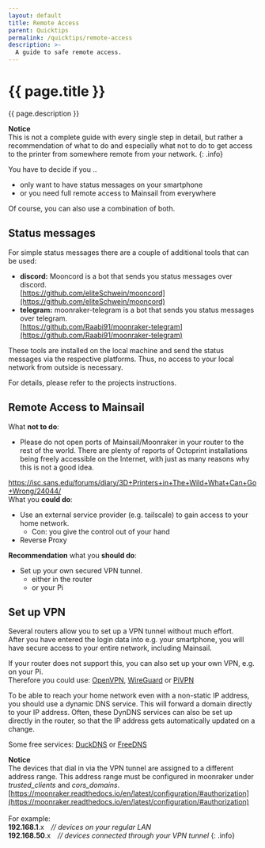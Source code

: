 ```yaml
---
layout: default
title: Remote Access
parent: Quicktips
permalink: /quicktips/remote-access
description: >-
  A guide to safe remote access.
---
```


# {{ page.title }}
{{ page.description }}  

__Notice__  
This is not a complete guide with every single step in detail, but rather a recommendation of what to do and especially what not to do to get access to the printer from somewhere remote from your network.
{: .info}

You have to decide if you ..
- only want to have status messages on your smartphone
- or you need full remote access to Mainsail from everywhere

Of course, you can also use a combination of both.

## Status messages

For simple status messages there are a couple of additional tools that can be used:
- __discord:__ Mooncord is a bot that sends you status messages over discord.  
[https://github.com/eliteSchwein/mooncord](https://github.com/eliteSchwein/mooncord)
- __telegram:__ moonraker-telegram is a bot that sends you status messages over telegram.  
[https://github.com/Raabi91/moonraker-telegram](https://github.com/Raabi91/moonraker-telegram)

These tools are installed on the local machine and send the status messages via the respective platforms. Thus, no access to your local network from outside is necessary.

For details, please refer to the projects instructions.

## Remote Access to Mainsail

<div class="alert">
What <b>not to do</b>: 
	<ul>
		<li>Please do not open ports of Mainsail/Moonraker in your router to the rest of the world. There are plenty of reports of Octoprint installations being freely accessible on the Internet, with just as many reasons why this is not a good idea.</li>
	</ul>
	<a href="https://isc.sans.edu/forums/diary/3D+Printers+in+The+Wild+What+Can+Go+Wrong/24044/" target="_blank">https://isc.sans.edu/forums/diary/3D+Printers+in+The+Wild+What+Can+Go+Wrong/24044/</a>
</div>

<div class="warning">
What you <b>could do</b>:  
	<ul>
		<li>Use an external service provider (e.g. tailscale) to gain access to your home network.
			<ul>
				<li>Con: you give the control out of your hand</li>
			</ul>
		</li>
		<li>Reverse Proxy</li>
	</ul>
</div>

<div class="success">
<b>Recommendation</b> what you <b>should do</b>:  
	<ul>
		<li>Set up your own secured VPN tunnel.
			<ul>
				<li>either in the router</li>
				<li>or your Pi</li>
			</ul>
		</li>
	</ul>
</div>

## Set up VPN

Several routers allow you to set up a VPN tunnel without much effort.  
After you have entered the login data into e.g. your smartphone, you will have secure access to your entire network, including Mainsail.

If your router does not support this, you can also set up your own VPN, e.g. on your Pi.  
Therefore you could use: [OpenVPN](https://openvpn.net/), [WireGuard](https://www.wireguard.com/) or [PiVPN](https://www.pivpn.io/)

To be able to reach your home network even with a non-static IP address, you should use a dynamic DNS service. This will forward a domain directly to your IP address. Often, these DynDNS services can also be set up directly in the router, so that the IP address gets automatically updated on a change.

Some free services: [DuckDNS](https://www.duckdns.org) or [FreeDNS ](https://freedns.afraid.org/)

__Notice__  
The devices that dial in via the VPN tunnel are assigned to a different address range. This address range must be configured in moonraker under _trusted_clients_ and _cors_domains_. [https://moonraker.readthedocs.io/en/latest/configuration/#authorization](https://moonraker.readthedocs.io/en/latest/configuration/#authorization)  <br/><br/>
For example:  
__192.168.1__.x&emsp;_// devices on your regular LAN_  
__192.168.50__.x&emsp;_// devices connected through your VPN tunnel_
{: .info}
